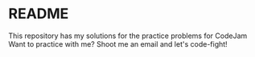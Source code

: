 README
======
This repository has my solutions for the practice problems for CodeJam
Want to practice with me? Shoot me an email and let's code-fight!
